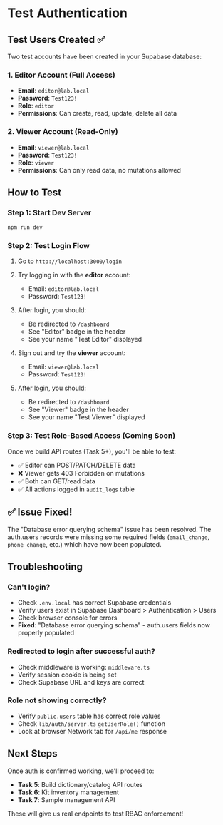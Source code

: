 # Test Authentication

## Test Users Created ✅

Two test accounts have been created in your Supabase database:

### 1. Editor Account (Full Access)
- **Email**: `editor@lab.local`
- **Password**: `Test123!`
- **Role**: `editor`
- **Permissions**: Can create, read, update, delete all data

### 2. Viewer Account (Read-Only)
- **Email**: `viewer@lab.local`
- **Password**: `Test123!`
- **Role**: `viewer`
- **Permissions**: Can only read data, no mutations allowed

## How to Test

### Step 1: Start Dev Server
```bash
npm run dev
```

### Step 2: Test Login Flow

1. Go to `http://localhost:3000/login`
2. Try logging in with the **editor** account:
   - Email: `editor@lab.local`
   - Password: `Test123!`
3. After login, you should:
   - Be redirected to `/dashboard`
   - See "Editor" badge in the header
   - See your name "Test Editor" displayed

4. Sign out and try the **viewer** account:
   - Email: `viewer@lab.local`
   - Password: `Test123!`
5. After login, you should:
   - Be redirected to `/dashboard`
   - See "Viewer" badge in the header
   - See your name "Test Viewer" displayed

### Step 3: Test Role-Based Access (Coming Soon)

Once we build API routes (Task 5+), you'll be able to test:
- ✅ Editor can POST/PATCH/DELETE data
- ❌ Viewer gets 403 Forbidden on mutations
- ✅ Both can GET/read data
- ✅ All actions logged in `audit_logs` table

## ✅ Issue Fixed!

The "Database error querying schema" issue has been resolved. The auth.users records were missing some required fields (`email_change`, `phone_change`, etc.) which have now been populated.

## Troubleshooting

### Can't login?
- Check `.env.local` has correct Supabase credentials
- Verify users exist in Supabase Dashboard > Authentication > Users
- Check browser console for errors
- **Fixed**: "Database error querying schema" - auth.users fields now properly populated

### Redirected to login after successful auth?
- Check middleware is working: `middleware.ts`
- Verify session cookie is being set
- Check Supabase URL and keys are correct

### Role not showing correctly?
- Verify `public.users` table has correct role values
- Check `lib/auth/server.ts` `getUserRole()` function
- Look at browser Network tab for `/api/me` response

## Next Steps

Once auth is confirmed working, we'll proceed to:
- **Task 5**: Build dictionary/catalog API routes
- **Task 6**: Kit inventory management
- **Task 7**: Sample management API

These will give us real endpoints to test RBAC enforcement!
